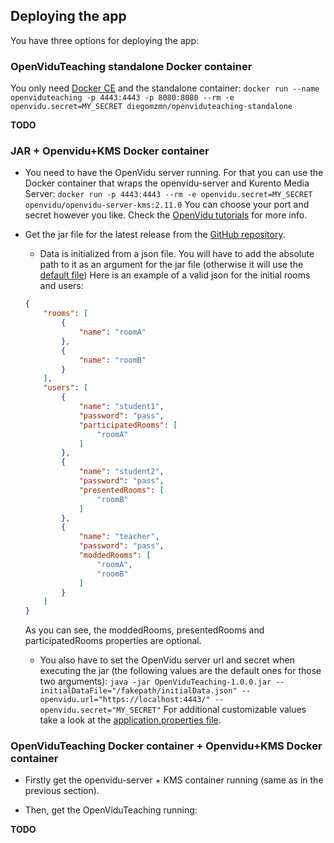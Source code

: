 ## Deploying the app ##
You have three options for deploying the app:

### OpenViduTeaching standalone Docker container ###

You only need [Docker CE](https://hub.docker.com/search?type=edition&offering=community) and the standalone container:
`docker run --name openviduteaching -p 4443:4443 -p 8080:8080 --rm -e openvidu.secret=MY_SECRET diegomzmn/openviduteaching-standalone`

**TODO**

### JAR + Openvidu+KMS Docker container ###

* You need to have the OpenVidu server running. For that you can use the Docker container that wraps the openvidu-server and Kurento Media Server:
	`docker run -p 4443:4443 --rm -e openvidu.secret=MY_SECRET openvidu/openvidu-server-kms:2.11.0`
	You can choose your port and secret however you like.
	Check the [OpenVidu tutorials](https://openvidu.io/docs/tutorials/) for more info.

* Get the jar file for the latest release from the [GitHub repository](https://github.com/codeurjc-students/2019-OpenViduTeaching).

	* Data is initialized from a json file. You will have to add the absolute path to it as an argument for the jar file (otherwise it will use the [default file](https://github.com/codeurjc-students/2019-OpenViduTeaching/blob/master/backend/src/main/resources/json/initialData.json))
	Here is an example of a valid json for the initial rooms and users:
	~~~~ json
	{
		"rooms": [
			{
				"name": "roomA"
			},
			{
				"name": "roomB"
			}
		],
		"users": [
			{
				"name": "student1",
				"password": "pass",
				"participatedRooms": [
					"roomA"
				]
			},
			{
				"name": "student2",
				"password": "pass",
				"presentedRooms": [
					"roomB"
				]
			},
			{
				"name": "teacher",
				"password": "pass",
				"moddedRooms": [
					"roomA",
					"roomB"
				]
			}
		]
	}
	~~~~
	As you can see, the moddedRooms, presentedRooms and participatedRooms properties are optional.

	* You also have to set the OpenVidu server url and secret when executing the jar (the following values are the default ones for those two arguments):
	`java -jar OpenViduTeaching-1.0.0.jar --initialDataFile="/fakepath/initialData.json" --openvidu.url="https://localhost:4443/" --openvidu.secret="MY_SECRET"`
	For additional customizable values take a look at the [application.properties file](https://github.com/codeurjc-students/2019-OpenViduTeaching/blob/master/backend/src/main/resources/application.properties).


### OpenViduTeaching Docker container + Openvidu+KMS Docker container ###

* Firstly get the openvidu-server + KMS container running (same as in the previous section).

* Then, get the OpenViduTeaching running:

**TODO**

